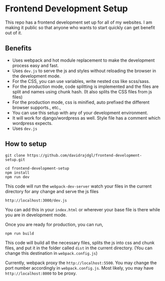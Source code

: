 # Frontend Development Setup
This repo has a frontend development set up for all of my websites. I am making it public so that anyone who wants to start quickly can get benefit out of it. 

## Benefits 
 - Uses webpack and hot module replacement to make the development process easy and fast. 
 - Uses `dev.js` to serve the js and styles without reloading the browser in the development mode.
 - For the CSS, you can use variables, write nested css like scss/sass.
 - For the production mode, code splitting is implemented and the files are split and names using chunk hash. (It also splits the CSS files from js files)
 - For the production mode, css is minified, auto prefixed the different browser supports., etc.,
 -  You can use this setup with any of your development environment. 
 - It will work for django/wordpress as well. Style file has a comment which wordpress expects. 
 - Uses `dev.js`

## How to setup

    git clone https://github.com/davidrajdgl/frontend-development-setup.git

    cd frontend-development-setup
    npm install
    npm run dev

This code will run the `webpack-dev-server` watch your files in the current directory for any change and serve the js files 

    http://localhost:3000/dev.js
You can add this in your `index.html` or wherever your base file is there while you are in development mode. 

Once you are ready for production, you can run,

    npm run build

This code will build all the necessary files, splits the js into css and chunk files, and put it in the folder called `dist` in the current directory. (You can change this destination in `webpack.config.js`)

Currently, webpack proxy the 
`http://localhost:5500`.
You may change the port number accordingly in `webpack.config.js`. Most likely, you may have `http://localhost:8000` to be proxy.

